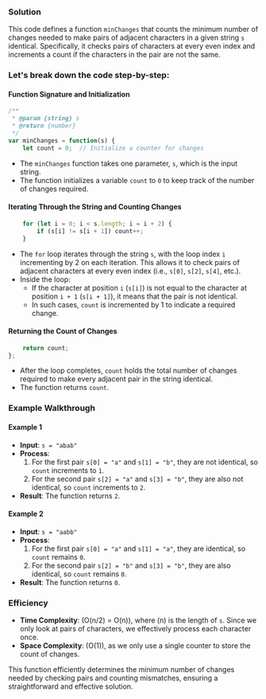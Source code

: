 
### Solution

This code defines a function `minChanges` that counts the minimum number of changes needed to make pairs of adjacent characters in a given string `s` identical. Specifically, it checks pairs of characters at every even index and increments a count if the characters in the pair are not the same.

### Let's break down the code step-by-step:

#### Function Signature and Initialization
```javascript
/**
 * @param {string} s
 * @return {number}
 */
var minChanges = function(s) {
    let count = 0;  // Initialize a counter for changes
```

- The `minChanges` function takes one parameter, `s`, which is the input string.
- The function initializes a variable `count` to `0` to keep track of the number of changes required.

#### Iterating Through the String and Counting Changes
```javascript
    for (let i = 0; i < s.length; i = i + 2) {
        if (s[i] != s[i + 1]) count++;
    }
```

- The `for` loop iterates through the string `s`, with the loop index `i` incrementing by 2 on each iteration. This allows it to check pairs of adjacent characters at every even index (i.e., `s[0]`, `s[2]`, `s[4]`, etc.).
- Inside the loop:
  - If the character at position `i` (`s[i]`) is not equal to the character at position `i + 1` (`s[i + 1]`), it means that the pair is not identical.
  - In such cases, `count` is incremented by 1 to indicate a required change.

#### Returning the Count of Changes
```javascript
    return count;
};
```

- After the loop completes, `count` holds the total number of changes required to make every adjacent pair in the string identical.
- The function returns `count`.

### Example Walkthrough

#### Example 1
- **Input**: `s = "abab"`
- **Process**:
  1. For the first pair `s[0] = "a"` and `s[1] = "b"`, they are not identical, so `count` increments to `1`.
  2. For the second pair `s[2] = "a"` and `s[3] = "b"`, they are also not identical, so `count` increments to `2`.
- **Result**: The function returns `2`.

#### Example 2
- **Input**: `s = "aabb"`
- **Process**:
  1. For the first pair `s[0] = "a"` and `s[1] = "a"`, they are identical, so `count` remains `0`.
  2. For the second pair `s[2] = "b"` and `s[3] = "b"`, they are also identical, so `count` remains `0`.
- **Result**: The function returns `0`.

### Efficiency

- **Time Complexity**: \(O(n/2) = O(n)\), where \(n\) is the length of `s`. Since we only look at pairs of characters, we effectively process each character once.
- **Space Complexity**: \(O(1)\), as we only use a single counter to store the count of changes.

This function efficiently determines the minimum number of changes needed by checking pairs and counting mismatches, ensuring a straightforward and effective solution.
